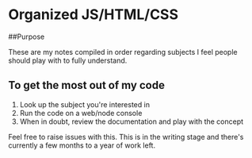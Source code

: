 # Organized JS/HTML/CSS

##Purpose

These are my notes compiled in order regarding subjects I feel people should play with to fully understand.

## To get the most out of my code

1. Look up the subject you're interested in
2. Run the code on a web/node console
3. When in doubt, review the documentation and play with the concept

Feel free to raise issues with this. This is in the writing stage and there's currently a few months to a year of work left.